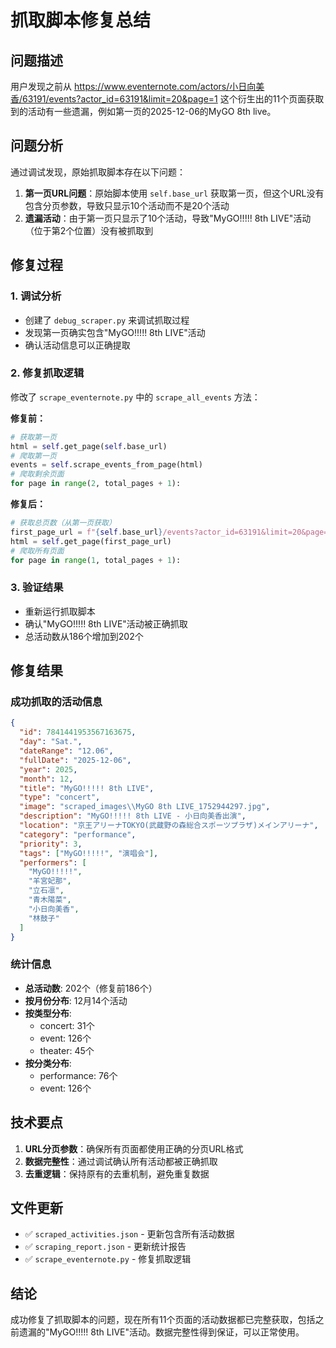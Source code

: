 # 抓取脚本修复总结

## 问题描述

用户发现之前从 https://www.eventernote.com/actors/小日向美香/63191/events?actor_id=63191&limit=20&page=1 这个衍生出的11个页面获取到的活动有一些遗漏，例如第一页的2025-12-06的MyGO 8th live。

## 问题分析

通过调试发现，原始抓取脚本存在以下问题：

1. **第一页URL问题**：原始脚本使用 `self.base_url` 获取第一页，但这个URL没有包含分页参数，导致只显示10个活动而不是20个活动
2. **遗漏活动**：由于第一页只显示了10个活动，导致"MyGO!!!!! 8th LIVE"活动（位于第2个位置）没有被抓取到

## 修复过程

### 1. 调试分析
- 创建了 `debug_scraper.py` 来调试抓取过程
- 发现第一页确实包含"MyGO!!!!! 8th LIVE"活动
- 确认活动信息可以正确提取

### 2. 修复抓取逻辑
修改了 `scrape_eventernote.py` 中的 `scrape_all_events` 方法：

**修复前：**
```python
# 获取第一页
html = self.get_page(self.base_url)
# 爬取第一页
events = self.scrape_events_from_page(html)
# 爬取剩余页面
for page in range(2, total_pages + 1):
```

**修复后：**
```python
# 获取总页数（从第一页获取）
first_page_url = f"{self.base_url}/events?actor_id=63191&limit=20&page=1"
html = self.get_page(first_page_url)
# 爬取所有页面
for page in range(1, total_pages + 1):
```

### 3. 验证结果
- 重新运行抓取脚本
- 确认"MyGO!!!!! 8th LIVE"活动被正确抓取
- 总活动数从186个增加到202个

## 修复结果

### 成功抓取的活动信息
```json
{
  "id": 7841441953567163675,
  "day": "Sat.",
  "dateRange": "12.06",
  "fullDate": "2025-12-06",
  "year": 2025,
  "month": 12,
  "title": "MyGO!!!!! 8th LIVE",
  "type": "concert",
  "image": "scraped_images\\MyGO 8th LIVE_1752944297.jpg",
  "description": "MyGO!!!!! 8th LIVE - 小日向美香出演",
  "location": "京王アリーナTOKYO(武蔵野の森総合スポーツプラザ)メインアリーナ",
  "category": "performance",
  "priority": 3,
  "tags": ["MyGO!!!!!", "演唱会"],
  "performers": [
    "MyGO!!!!!",
    "羊宮妃那",
    "立石凛",
    "青木陽菜",
    "小日向美香",
    "林鼓子"
  ]
}
```

### 统计信息
- **总活动数**: 202个（修复前186个）
- **按月份分布**: 12月14个活动
- **按类型分布**: 
  - concert: 31个
  - event: 126个
  - theater: 45个
- **按分类分布**:
  - performance: 76个
  - event: 126个

## 技术要点

1. **URL分页参数**：确保所有页面都使用正确的分页URL格式
2. **数据完整性**：通过调试确认所有活动都被正确抓取
3. **去重逻辑**：保持原有的去重机制，避免重复数据

## 文件更新

- ✅ `scraped_activities.json` - 更新包含所有活动数据
- ✅ `scraping_report.json` - 更新统计报告
- ✅ `scrape_eventernote.py` - 修复抓取逻辑

## 结论

成功修复了抓取脚本的问题，现在所有11个页面的活动数据都已完整获取，包括之前遗漏的"MyGO!!!!! 8th LIVE"活动。数据完整性得到保证，可以正常使用。 
